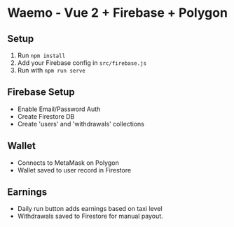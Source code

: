 
# Waemo - Vue 2 + Firebase + Polygon

## Setup

1. Run `npm install`
2. Add your Firebase config in `src/firebase.js`
3. Run with `npm run serve`

## Firebase Setup
- Enable Email/Password Auth
- Create Firestore DB
- Create 'users' and 'withdrawals' collections

## Wallet
- Connects to MetaMask on Polygon
- Wallet saved to user record in Firestore

## Earnings
- Daily run button adds earnings based on taxi level
- Withdrawals saved to Firestore for manual payout.
